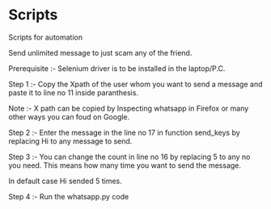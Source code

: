 # Scripts
Scripts for automation

Send unlimited message to just scam any of the friend.

Prerequisite :- Selenium driver is to be installed in the laptop/P.C.

Step 1 :-
Copy the Xpath of the user whom you want to send a message and paste it to line no 11 inside paranthesis.

Note :- 
X path can be copied by Inspecting whatsapp in Firefox or many other ways you can foud on Google.

Step 2 :- 
Enter the message in the line no 17 in function send_keys by replacing Hi to any message to send.

Step 3 :- 
You can change the count in line no 16 by replacing 5 to any no you need.
This means how many time you want to send the message.

In default case Hi sended 5 times.

Step 4 :-
Run the whatsapp.py code
